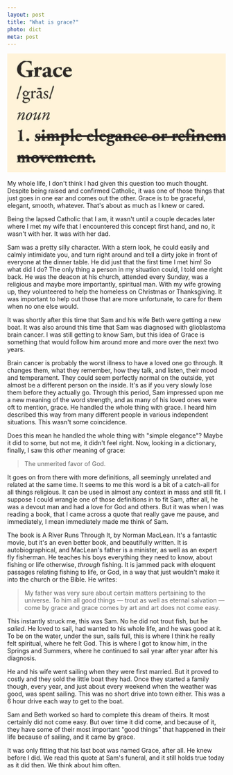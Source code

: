 ```yaml
---
layout: post
title: "What is grace?"
photo: dict
meta: post
---
```


![](/images/dict.jpg)

My whole life, I don't think I had given this question too much thought. Despite being raised and confirmed Catholic, it was one of those things that just goes in one ear and comes out the other. Grace is to be graceful, elegant, smooth, whatever. That's about as much as I knew or cared.

Being the lapsed Catholic that I am, it wasn't until a couple decades later where I met my wife that I encountered this concept first hand, and no, it wasn't with her. It was with her dad.

<!--more-->

Sam was a pretty silly character. With a stern look, he could easily and calmly intimidate you, and turn right around and tell a dirty joke in front of everyone at the dinner table. He did just that the first time I met him! So what did I do? The only thing a person in my situation could, I told one right back. He was the deacon at his church, attended every Sunday, was a religious and maybe more importantly, spiritual man. With my wife growing up, they volunteered to help the homeless on Christmas or Thanksgiving. It was important to help out those that are more unfortunate, to care for them when no one else would.

It was shortly after this time that Sam and his wife Beth were getting a new boat. It was also around this time that Sam was diagnosed with glioblastoma brain cancer. I was still getting to know Sam, but this idea of Grace is something that would follow him around more and more over the next two years.

Brain cancer is probably the worst illness to have a loved one go through. It changes them, what they remember, how they talk, and listen, their mood and temperament. They could seem perfectly normal on the outside, yet almost be a different person on the inside. It's as if you very slowly lose them before they actually go. Through this period, Sam impressed upon me a new meaning of the word strength, and as many of his loved ones were oft to mention, grace. He handled the whole thing with grace. I heard him described this way from many different people in various independent situations. This wasn't some coincidence.

Does this mean he handled the whole thing with "simple elegance"? Maybe it did to some, but not me, it didn't feel right. Now, looking in a dictionary, finally, I saw this _other_ meaning of grace:

> The unmerited favor of God.

It goes on from there with more definitions, all seemingly unrelated and related at the same time. It seems to me this word is a bit of a catch-all for all things religious. It can be used in almost any context in mass and still fit. I suppose I could wrangle one of those definitions in to fit Sam, after all, he was a devout man and had a love for God and others. But it was when I was reading a book, that I came across a quote that really gave me pause, and immediately, I mean immediately made me think of Sam.

The book is A River Runs Through It, by Norman MacLean. It's a fantastic movie, but it's an even better book, and beautifully written. It is autobiographical, and MacLean's father is a minister, as well as an expert fly fisherman. He teaches his boys everything they need to know, about fishing or life otherwise, _through_ fishing. It is jammed pack with eloquent passages relating fishing to life, or God, in a way that just wouldn't make it into the church or the Bible. He writes:

> My father was very sure about certain matters pertaining to the universe. To him all good things &mdash; trout as well as eternal salvation &mdash; come by grace and grace comes by art and art does not come easy.

This instantly struck me, this was Sam. No he did not trout fish, but he *sailed*. He loved to sail, had wanted to his whole life, and he was good at it. To be on the water, under the sun, sails full, this is where I think he really felt spiritual, where he felt God. This is where I got to know him, in the Springs and Summers, where he continued to sail year after year after his diagnosis.

He and his wife went sailing when they were first married. But it proved to costly and they sold the little boat they had. Once they started a family though, every year, and just about every weekend when the weather was good, was spent sailing. This was no short drive into town either. This was a 6 hour drive each way to get to the boat.

Sam and Beth worked so hard to complete this dream of theirs. It most certainly did not come easy. But over time it did come, and because of it, they have some of their most important "good things" that happened in their life because of sailing, and it came by grace.

It was only fitting that his last boat was named Grace, after all. He knew before I did. We read this quote at Sam's funeral, and it still holds true today as it did then. We think about him often.
